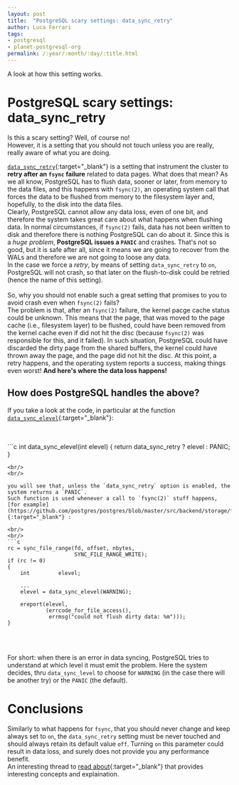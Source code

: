 ```yaml
---
layout: post
title:  "PostgreSQL scary settings: data_sync_retry"
author: Luca Ferrari
tags:
- postgresql
- planet-postgresql-org
permalink: /:year/:month/:day/:title.html
---
```

A look at how this setting works.

# PostgreSQL scary settings: data_sync_retry

Is this a scary setting? Well, of course no!
<br/>
However, it is a setting that you should not touch unless you are really, really aware of what you are doing.
<br/>

[`data_sync_retry`](https://www.postgresql.org/docs/current/runtime-config-error-handling.html){:target="_blank"}  is a setting that instrument the cluster to **retry after an `fsync` failure** related to data pages. What does that mean?
As we all know, PostgreSQL has to flush data, sooner or later, from memory to the data files, and this happens with `fsync(2)`, an operating system call that forces the data to be flushed from memory to the filesystem layer and, hopefully, to the disk into the data files.
<br/>
Clearly, PostgreSQL cannot allow any data loss, even of one bit, and therefore the system takes great care about what happens when flushing data.
In normal circumstances, if `fsync(2)` fails, data has not been written to disk and therefore there is nothing PostgreSQL can do about it.
Since this is a *huge problem*,  **PostgreSQL issues a `PANIC`** and crashes.
That's not so good, but it is safe after all, since it means we are going to recover from the WALs and therefore we are not going to loose any data.
<br/>
In the case we force a *retry*, by means of setting `data_sync_retry` to `on`, PostgreSQL will not crash, so that later on the flush-to-disk could be retried (hence the name of this setting).
<br/>
<br/>
So, why you should not enable such a great setting that promises to you to avoid crash even when `fsync(2)` fails?
<br/>
The problem is that, after an `fsync(2)` failure, the kernel pacge cache status could be unknown. This means that the page, that was moved to the page cache (i.e., filesystem layer) to be flushed, could have been removed from the kernel cache even if did not hit the disc (because `fsync(2)` was responsible for this, and it failed). In such situation, PostgreSQL could have discarded the dirty page from the shared buffers, the kernel could have thrown away the page, and the page did not hit the disc. At this point, a retry happens, and the operating system reports a success, making things even worst! **And here's where the data loss happens!**

## How does PostgreSQL handles the above?

If you take a look at the code, in particular at the function [`data_sync_elevel`](https://github.com/postgres/postgres/blob/master/src/backend/storage/file/fd.c#L3736){:target="_blank"}:

<br/>
<br/>
```c
int
data_sync_elevel(int elevel)
{
	return data_sync_retry ? elevel : PANIC;
}

```
<br/>
<br/>

you will see that, unless the `data_sync_retry` option is enabled, the system returns a `PANIC`.
Such function is used whenever a call to `fsync(2)` stuff happens, [for example](https://github.com/postgres/postgres/blob/master/src/backend/storage/file/fd.c#L507){:target="_blank"} :

<br/>
<br/>
```c
rc = sync_file_range(fd, offset, nbytes,
					 SYNC_FILE_RANGE_WRITE);
if (rc != 0)
{
	int			elevel;

    ...
    elevel = data_sync_elevel(WARNING);

	ereport(elevel,
			(errcode_for_file_access(),
			 errmsg("could not flush dirty data: %m")));
}
```
<br/>
<br/>

For short: when there is an error in data syncing, PostgreSQL tries to understand at which level it must emit the problem. Here the system decides, thru `data_sync_level` to choose for `WARNING` (in the case there will be another try) or the `PANIC` (the default).


# Conclusions

Similarly to what happens for `fsync`, that you should never change and keep always set to `on`, the `data_sync_retry` setting must be never touched and should always retain its default value `off`. Turning `on` this parameter could result in data loss, and surely does not provide you any performance benefit.
<br/>
An interesting thread to [read about](https://www.postgresql.org/message-id/957805.1668461398%40sss.pgh.pa.us){:target="_blank"} that provides interesting concepts and explaination.
